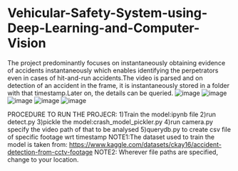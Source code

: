# Vehicular-Safety-System-using-Deep-Learning-and-Computer-Vision
The project predominantly focuses on instantaneously obtaining evidence of accidents instantaneously which enables identifying the perpetrators even in cases of hit-and-run accidents.The video is parsed and on detection of an accident in the frame, it is instantaneously stored in a folder with that timestamp.Later on, the details can be queried.
![image](https://user-images.githubusercontent.com/63106738/232092677-3a497797-e5a8-4d5d-af96-31a4074fbff0.png)
![image](https://user-images.githubusercontent.com/63106738/232092749-1848057d-435c-4917-beca-234d7ac24650.png)
![image](https://user-images.githubusercontent.com/63106738/232092794-04922ac3-be58-4c73-8816-619badc29877.png)
![image](https://user-images.githubusercontent.com/63106738/232092870-b12665b1-15f8-477d-b8e3-528d0bbea634.png)
![image](https://user-images.githubusercontent.com/63106738/232096602-71bc279a-7424-4485-bf17-b10a60c03422.png)

 
 PROCEDURE TO RUN THE PROJECR:
 1)Train the model:ipynb file
 2)run detect.py
 3)pickle the model:crash_model_pickler.py
 4)run camera.py specify the video path of that to be analysed
 5)querydb.py to create csv file of specific footage wrt timestamp
NOTE1:The dataset used to train the model is taken from:
https://www.kaggle.com/datasets/ckay16/accident-detection-from-cctv-footage
NOTE2: Wherever file paths are specified, change to your location.

